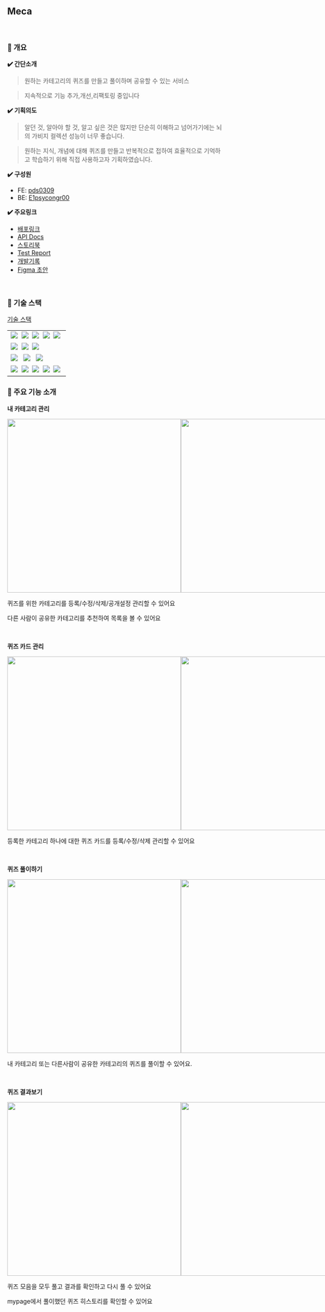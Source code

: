 ## Meca

<br>

### 📝 개요

**✔️ 간단소개**

> 원하는 카테고리의 퀴즈를 만들고 풀이하며 공유할 수 있는 서비스

> 지속적으로 기능 추가,개선,리팩토링 중입니다

**✔️ 기획의도**

> 알던 것, 알아야 할 것, 알고 싶은 것은 많지만 단순히 이해하고 넘어가기에는 뇌의 가비지 컬렉션 성능이 너무 좋습니다.

> 원하는 지식, 개념에 대해 퀴즈를 만들고 반복적으로 접하여 효율적으로 기억하고 학습하기 위해 직접 사용하고자 기획하였습니다.

**✔️ 구성원**

- FE: [pds0309](https://github.com/pds0309)
- BE: [E1psycongr00](https://github.com/E1psycongr00)

**✔️ 주요링크**

- [배포링크](https://app.mecastudy.com/)
- [API Docs](https://mecastudy.com/docs/index.html)
- [스토리북](https://6413033b2479feb7701e7dea-etusuklqhy.chromatic.com/?path=/story/components-common-atoms-avatar--default)
- [Test Report](https://app.codecov.io/gh/Almondia/meca-backend)
- [개발기록](https://velog.io/@e1psycongr00/series/Meca-project-%EA%B0%9C%EB%B0%9C-%EC%9D%BC%EC%A7%80)
- [Figma 초안](https://www.figma.com/file/K5DFt69C1jpUrUVCa1CfZ4/Untitled?type=design&node-id=19-2127&mode=design)

<br>

### 📝 기술 스택

[기술 스택](https://github.com/Almondia/meca-backend/wiki/%EA%B8%B0%EC%88%A0-%EC%8A%A4%ED%83%9D)

<table cellspacing="0" cellpadding="0">
<tr>
 <td>
  <img src="https://img.shields.io/badge/Java-007396?style=for-the-badge&logo=OpenJdk&logoColor=white"/>&nbsp;
  <img src="https://img.shields.io/badge/Spring Boot-6DB33F?style=for-the-badge&logo=SpringBoot&logoColor=white"/>&nbsp;
  <img src="https://img.shields.io/badge/Spring Security-6DB33F?style=for-the-badge&logo=SpringSecurity&logoColor=white"/>&nbsp;
  <img src="https://img.shields.io/badge/Spring Data Jpa-FE9A2E?style=for-the-badge&logo=Jpa&logoColor=white"/>&nbsp;
  <img src="https://img.shields.io/badge/QueryDsl-000000?style=for-the-badge&logo=QueryDsl&logoColor=white"/>&nbsp;
 </td>
</tr>
<tr>
 <td>
  <img src="https://img.shields.io/badge/Oracle-F80000?style=for-the-badge&logo=Oracle&logoColor=white"/>&nbsp;
  <img src="https://img.shields.io/badge/Mysql-4479A1?style=for-the-badge&logo=Mysql&logoColor=white"/>&nbsp;
  <img src="https://img.shields.io/badge/h2-6E6E6E?style=for-the-badge&logo=h2&logoColor=white"/> &nbsp;
 </td>
</tr>
<tr>
 <td>
   <img src="https://img.shields.io/badge/Junit-25A162?style=for-the-badge&logo=Junit5&logoColor=white"/> &nbsp;
   <img src="https://img.shields.io/badge/Postman-FF6C37?style=for-the-badge&logo=Postman&logoColor=white"/> &nbsp;
   <img src="https://img.shields.io/badge/Spring rest docs-6DB33F?style=for-the-badge&logo=Spring&logoColor=white"/> &nbsp;
</tr>
<tr>
</tr>
<tr>
 <td>
    <img src="https://img.shields.io/badge/GitHub Actions-2088FF?style=for-the-badge&logo=GitHub Actions&logoColor=white"/>&nbsp;
    <img src="https://img.shields.io/badge/docker-2496ED?style=for-the-badge&logo=docker&logoColor=white"/>&nbsp;
    <img src="https://img.shields.io/badge/nginx-009639?style=for-the-badge&logo=nginx&logoColor=white"/>&nbsp;
    <img src="https://img.shields.io/badge/aws-232F3E?style=for-the-badge&logo=amazon aws&logoColor=white"/>&nbsp;
    <img src="https://img.shields.io/badge/Oracle Cloud Instance-F80000?style=for-the-badge&logo=Oracle Cloud Instance&logoColor=white"/>&nbsp;
 </td>
</tr>
</table>

### 📝 주요 기능 소개

**내 카테고리 관리**

<div style='display:flex'>
<img src="https://github.com/Almondia/meca_front/assets/76927397/22b0b020-275a-4792-b3d6-9a20c31e2df2" width=400/>
<img src="https://github.com/Almondia/meca_front/assets/76927397/71450f65-0ef4-4b0e-8d52-eca2deb7cd26" width=400/>
</div>


퀴즈를 위한 카테고리를 등록/수정/삭제/공개설정 관리할 수 있어요

다른 사람이 공유한 카테고리를 추천하여 목록을 볼 수 있어요

<br>

**퀴즈 카드 관리**

<div style='display:flex'>
<img src="https://github.com/Almondia/meca_front/assets/76927397/ab7bedca-ba50-4dea-ba46-613dc43cc160" width=400/>
<img src="https://github.com/Almondia/meca_front/assets/76927397/d7bd50fb-5a0f-4b99-a71d-b43d3426cd56" width=400/>
<img src="https://github.com/Almondia/meca_front/assets/76927397/24b77b9c-37ab-4a06-8ece-8aa60d449b8d" width=400/>
</div>


등록한 카테고리 하나에 대한 퀴즈 카드를 등록/수정/삭제 관리할 수 있어요

<br>

**퀴즈 풀이하기**

<div style='display:flex'>
<img src="https://github.com/Almondia/meca_front/assets/76927397/640905e4-54d8-433e-9cea-a28678b51c48" width=400/>
<img src="https://github.com/Almondia/meca_front/assets/76927397/7a9a15a6-13ba-4f73-bce5-2676cb597a09" width=400/>
<img src="https://github.com/Almondia/meca_front/assets/76927397/f5d0986f-32ed-418a-894e-d0838286307d" width=400/>
</div>

내 카테고리 또는 다른사람이 공유한 카테고리의 퀴즈를 풀이할 수 있어요.

<br>

**퀴즈 결과보기**

<div style='display:flex'>
<img src="https://github.com/Almondia/meca_front/assets/76927397/14c64bdf-4fc2-49e3-a162-930525550f56" width=400/>
<img src="https://github.com/Almondia/meca_front/assets/76927397/09efccce-609d-4dcf-af9c-f17c10048d36" width=400/>
</div>


퀴즈 모음을 모두 풀고 결과를 확인하고 다시 풀 수 있어요

mypage에서 풀이했던 퀴즈 히스토리를 확인할 수 있어요